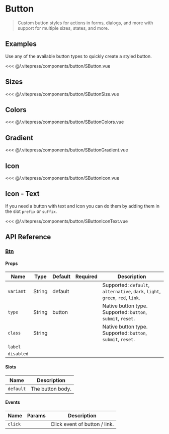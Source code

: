 # Button

> Custom button styles for actions in forms, dialogs, and more with support for multiple sizes, states, and more.

## Examples

Use any of the available button types to quickly create a styled button.

<SContainer2>
  <SButton/>
</SContainer2>

<<< @/.vitepress/components/button/SButton.vue

## Sizes

<SContainer>
  <SButtonSize/>
</SContainer>

<<< @/.vitepress/components/button/SButtonSize.vue

## Colors

<SContainer2>
  <SButtonColors/>
</SContainer2>

<<< @/.vitepress/components/button/SButtonColors.vue

## Gradient

<SContainer2>
  <SButtonGradient/>
</SContainer2>

<<< @/.vitepress/components/button/SButtonGradient.vue

## Icon

<SContainer2>
  <SButtonIcon/>
</SContainer2>

<<< @/.vitepress/components/button/SButtonIcon.vue

## Icon - Text

If you need a button with text and icon you can do them by adding them in the slot `prefix` or `suffix`.

<SContainer2>
  <SButtonIconText/>
</SContainer2>

<<< @/.vitepress/components/button/SButtonIconText.vue

## API Reference

### [Btn](https://github.com/suralabs/vancedvue/blob/1.x/src/components/button/v-button.js)


#### Props

| Name          | Type             | Default | Required | Description                                                                                                                   |
|---------------|------------------|---------|----------|-------------------------------------------------------------------------------------------------------------------------------|
| `variant`     | String           | default |          | Supported: `default`, `alternative`, `dark`, `light`, `green`, `red`, `link`.                                                 |
| `type`        | String           | button  |          | Native button type. Supported: `button`, `submit`, `reset`.                                                                   |
| `class`       | String           |         |          | Native button type. Supported: `button`, `submit`, `reset`.                                                                   |
| `label`       |                  |         |          |              |
| `disabled`    |                  |         |          |            |

#### Slots

| Name      | Description      |
|-----------|------------------|
| `default` | The button body. |

#### Events

| Name    | Params | Description                   |
|---------|--------|-------------------------------|
| `click` |        | Click event of button / link. |

